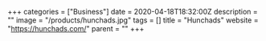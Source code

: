 +++
categories = ["Business"]
date = 2020-04-18T18:32:00Z
description = ""
image = "/products/hunchads.jpg"
tags = []
title = "Hunchads"
website = "https://hunchads.com/"
parent = ""
+++
